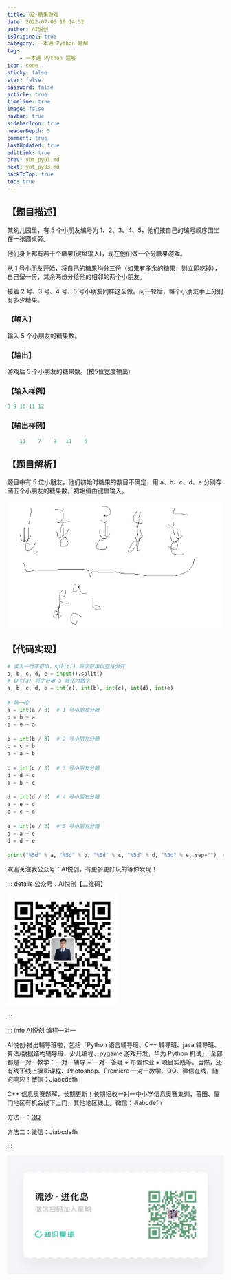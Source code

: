 ```yaml
---
title: 02-糖果游戏
date: 2022-07-06 19:14:52
author: AI悦创
isOriginal: true
category: 一本通 Python 题解
tag:
    - 一本通 Python 题解
icon: code
sticky: false
star: false
password: false
article: true
timeline: true
image: false
navbar: true
sidebarIcon: true
headerDepth: 5
comment: true
lastUpdated: true
editLink: true
prev: ybt_py01.md
next: ybt_py03.md
backToTop: true
toc: true
---
```


## 【题目描述】

某幼儿园里，有 5 个小朋友编号为 1、2、3、4、5，他们按自己的编号顺序围坐在一张圆桌旁。

他们身上都有若干个糖果(键盘输入)，现在他们做一个分糖果游戏。

从 1 号小朋友开始，将自己的糖果均分三份（如果有多余的糖果，则立即吃掉），自己留一份，其余两份分给他的相邻的两个小朋友。

接着 2 号、3 号、4 号、5 号小朋友同样这么做。问一轮后，每个小朋友手上分别有多少糖果。

### 【输入】

输入 5 个小朋友的糖果数。

### 【输出】

游戏后 5 个小朋友的糖果数。(按5位宽度输出)

### 【输入样例】

```python
8 9 10 11 12
```

### 【输出样例】

```python
    11    7    9   11    6
```

## 【题目解析】

题目中有 5 位小朋友，他们初始时糖果的数目不确定，用 a、b、c、d、e 分别存储五个小朋友的糖果数，初始值由键盘输入。

![image-20220706192227598](./ybt_py02.assets/image-20220706192227598.png)

## 【代码实现】

```python
# 读入一行字符串，split() 将字符串以空格分开
a, b, c, d, e = input().split()
# int(a) 将字符串 a 转化为数字
a, b, c, d, e = int(a), int(b), int(c), int(d), int(e)

# 第一轮
a = int(a / 3)  # 1 号小朋友分糖
b = b + a
e = e + a

b = int(b / 3)  # 2 号小朋友分糖
c = c + b
a = a + b

c = int(c / 3)  # 3 号小朋友分糖
d = d + c
b = b + c

d = int(d / 3)  # 4 号小朋友分糖
e = e + d
c = c + d

e = int(e / 3)  # 5 号小朋友分糖
a = a + e
d = d + e

print("%5d" % a, "%5d" % b, "%5d" % c, "%5d" % d, "%5d" % e, sep="")  # 按五位宽度输出
```

欢迎关注我公众号：AI悦创，有更多更好玩的等你发现！

::: details 公众号：AI悦创【二维码】

![](/gzh.jpg)

:::

::: info AI悦创·编程一对一

AI悦创·推出辅导班啦，包括「Python 语言辅导班、C++ 辅导班、java 辅导班、算法/数据结构辅导班、少儿编程、pygame 游戏开发，华为 Python 机试」，全部都是一对一教学：一对一辅导 + 一对一答疑 + 布置作业 + 项目实践等。当然，还有线下线上摄影课程、Photoshop、Premiere 一对一教学、QQ、微信在线，随时响应！微信：Jiabcdefh

C++ 信息奥赛题解，长期更新！长期招收一对一中小学信息奥赛集训，莆田、厦门地区有机会线下上门，其他地区线上。微信：Jiabcdefh

方法一：[QQ](http://wpa.qq.com/msgrd?v=3&uin=1432803776&site=qq&menu=yes)

方法二：微信：Jiabcdefh

:::

![](/zsxq.jpg)





